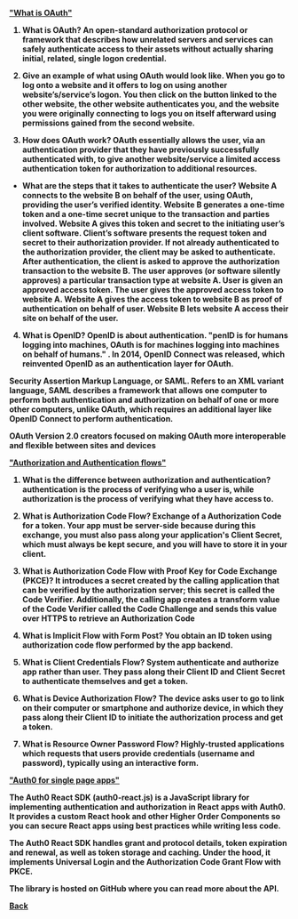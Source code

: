<b><a href = "https://www.csoonline.com/article/3216404/what-is-oauth-how-the-open-authorization-framework-works.html">"What is OAuth"</a>

1. What is OAuth? An open-standard authorization protocol or framework that describes how unrelated servers and services can safely authenticate access to their assets without actually sharing initial, related, single logon credential.

2. Give an example of what using OAuth would look like. When you go to log onto a website and it offers to log on using another website’s/service’s logon. You then click on the button linked to the other website, the other website authenticates you, and the website you were originally connecting to logs you on itself afterward using permissions gained from the second website.

3. How does OAuth work? OAuth essentially allows the user, via an authentication provider that they have previously successfully authenticated with, to give another website/service a limited access authentication token for authorization to additional resources.

- What are the steps that it takes to authenticate the user? Website A connects to the website B on behalf of the user, using OAuth, providing the user’s verified identity. Website B generates a one-time token and a one-time secret unique to the transaction and parties involved. Website A gives this token and secret to the initiating user’s client software. Client’s software presents the request token and secret to their authorization provider. If not already authenticated to the authorization provider, the client may be asked to authenticate. After authentication, the client is asked to approve the authorization transaction to the website B. The user approves (or software silently approves) a particular transaction type at website A. User is given an approved access token. The user gives the approved access token to website A. Website A gives the access token to website B as proof of authentication on behalf of user. Website B lets website A access their site on behalf of the user.

4. What is OpenID?  OpenID is about authentication. "penID is for humans logging into machines, OAuth is for machines logging into machines on behalf of humans." . In 2014, OpenID Connect was released, which reinvented OpenID as an authentication layer for OAuth.

Security Assertion Markup Language, or SAML. Refers to an XML variant language, SAML describes a framework that allows one computer to perform both authentication and authorization on behalf of one or more other computers, unlike OAuth, which requires an additional layer like OpenID Connect to perform authentication.

OAuth Version 2.0 creators focused on making OAuth more interoperable and flexible between sites and devices

<b><a href = "https://auth0.com/docs/authorization/flows">"Authorization and Authentication flows"</a>

1. What is the difference between authorization and authentication? authentication is the process of verifying who a user is, while authorization is the process of verifying what they have access to.

2. What is Authorization Code Flow? Exchange of a Authorization Code for a token. Your app must be server-side because during this exchange, you must also pass along your application's Client Secret, which must always be kept secure, and you will have to store it in your client.

3. What is Authorization Code Flow with Proof Key for Code Exchange (PKCE)? It introduces a secret created by the calling application that can be verified by the authorization server; this secret is called the Code Verifier. Additionally, the calling app creates a transform value of the Code Verifier called the Code Challenge and sends this value over HTTPS to retrieve an Authorization Code

4. What is Implicit Flow with Form Post? You obtain an ID token using authorization code flow performed by the app backend.

5. What is Client Credentials Flow? System authenticate and authorize app rather than user. They pass along their Client ID and Client Secret to authenticate themselves and get a token.

6. What is Device Authorization Flow? The device asks user to go to link on their computer or smartphone and authorize device, in which they pass along their Client ID to initiate the authorization process and get a token.

7. What is Resource Owner Password Flow? Highly-trusted applications which requests that users provide credentials (username and password), typically using an interactive form.

<b><a href = "https://auth0.com/docs/libraries/auth0-react">"Auth0 for single page apps"</a>

The Auth0 React SDK (auth0-react.js) is a JavaScript library for implementing authentication and authorization in React apps with Auth0. It provides a custom React hook and other Higher Order Components so you can secure React apps using best practices while writing less code.

The Auth0 React SDK handles grant and protocol details, token expiration and renewal, as well as token storage and caching. Under the hood, it implements Universal Login and the Authorization Code Grant Flow with PKCE.

The library is hosted on GitHub where you can read more about the API.

<a href = "https://github.com/scottie-l/reading-notes/tree/main/reading-notes-301">Back</a>
